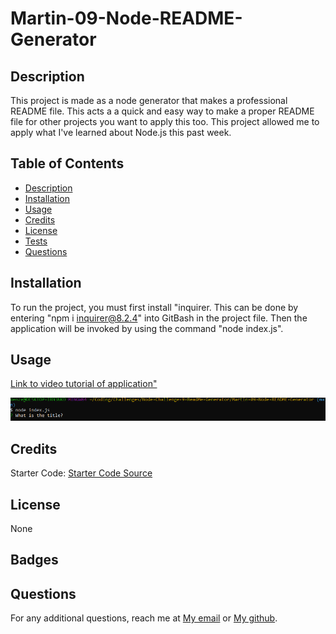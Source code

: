 # Martin-09-Node-README-Generator

## Description
This project is made as a node generator that makes a professional README file. This acts a a quick and easy way to make a proper README file for other projects you want to apply this too. This project allowed me to apply what I've learned about Node.js this past week.

## Table of Contents 
- [Description](#description)
- [Installation](#installation)
- [Usage](#usage)
- [Credits](#credits)
- [License](#license)
- [Tests](#tests)
- [Questions](#questions)

## Installation

To run the project, you must first install "inquirer. This can be done by entering "npm i inquirer@8.2.4" into GitBash in the project file. Then the application will be invoked by using the command "node index.js".

## Usage
     
<a href="https://drive.google.com/file/d/1sZj1B3Tzki99mQDSTIQ0r7CXi53smvuG/view"> Link to video tutorial of application"</a>

<img src="./assets/images/node-index-screenshot.PNG" alt="Screen Shot of node index"/>

## Credits

Starter Code:
<a href="https://github.com/coding-boot-camp/potential-enigma">Starter Code Source</a>

## License

None

## Badges

    
## Questions

For any additional questions, reach me at <a href="martinapopot@gmail.com">My email</a> or <a href="https://github.com/mardyyy">My github</a>.

    